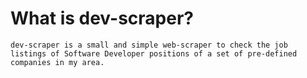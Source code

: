 # What is dev-scraper?
	dev-scraper is a small and simple web-scraper to check the job listings of Software Developer positions of a set of pre-defined companies in my area.

	
